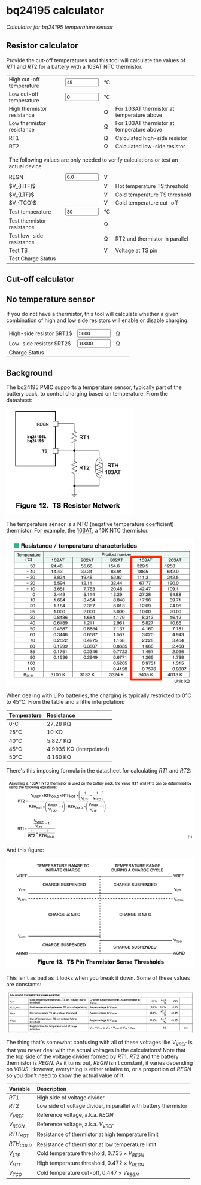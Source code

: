 # bq24195 calculator

*Calculator for bq24195 temperature sensor*


## Resistor calculator

Provide the cut-off temperatures and this tool will calculate the values of $RT1$ and $RT2$
for a battery with a 103AT NTC thermistor.

<table>
    <tbody>
        <tr>
            <td>High cut-off temperature</td>
            <td><input type="text" id="resCalcHigh" size="8" value="45" /></td>
            <td>&deg;C</td>
            <td>&nbsp;</td>
        </tr>
        <tr>
            <td>Low cut-off temperature</td>
            <td><input type="text" id="resCalcLow" size="8" value="0" /></td>
            <td>&deg;C</td>
            <td>&nbsp;</td>
        </tr>
        <tr>
            <td>High thermistor resistance</td>
            <td><span data-key="rthhot"></span></td>
            <td>&ohm;</td>
            <td>For 103AT thermistor at temperature above</td>
        </tr>
        <tr>
            <td>Low thermistor resistance</td>
            <td><span data-key="rthcold"></span></td>
            <td>&ohm;</td>
            <td>For 103AT thermistor at temperature above</td>
        </tr>
        <tr>
            <td>RT1</td>
            <td><span data-key="rt1"></span></td>
            <td>&ohm;</td>
            <td>Calculated high-side resistor</td>
        </tr>
        <tr>
            <td>RT2</td>
            <td><span data-key="rt2"></span></td>
            <td>&ohm;</td>
            <td>Calculated low-side resistor</td>
        </tr>
        <tr>
            <td colspan="4" style="padding-top: 16px; padding-bottom: 8px;">The following values are only needed to verify calculations or test an actual device</td>
        </tr>
        <tr>
            <td>REGN</td>
            <td><input type="text" id="resRegn" size="8" value="6.0" /></td>
            <td>V</td>
            <td>&nbsp;</td>
        </tr>
        <tr>
            <td>$V_{HTF}$</td>
            <td><span data-key="vhtf"></span></td>
            <td>V</td>
            <td>Hot temperature TS threshold</td>
        </tr>
        <tr>
            <td>$V_{LTF}$</td>
            <td><span data-key="vltf"></span></td>
            <td>V</td>
            <td>Cold temperature TS threshold</td>
        </tr>
        <tr>
            <td>$V_{TCO}$</td>
            <td><span data-key="vtco"></span></td>
            <td>V</td>
            <td>Cold temperature cut-off</td>
        </tr>
        <tr>
            <td>Test temperature</td>
            <td><input type="text" id="resTestTemperature" size="8" value="30" /></td>
            <td>&deg;C</td>
            <td>&nbsp;</td>
        </tr>
        <tr>
            <td>Test thermistor resistance</td>
            <td><span data-key="resTestResistance"></span></td>
            <td>&ohm;</td>
            <td>&nbsp;</td>
        </tr>
        <tr>
            <td>Test low-side resistance</td>
            <td><span data-key="resTestLow"></span></td>
            <td>&ohm;</td>
            <td>RT2 and thermistor in parallel</td>
        </tr>
        <tr>
            <td>Test TS</td>
            <td><span data-key="resTestVoltage"></span></td>
            <td>V</td>
            <td>Voltage at TS pin</td>
        </tr>
        <tr>
            <td>Test Charge Status</td>
            <td colspan="3"><span data-key="resTestStatus"></span></td>
        </tr>
    </tbody>
</table>


## Cut-off calculator


## No temperature sensor

If you do not have a thermistor, this tool will calculate whether a given combination of high and 
low side resistors will enable or disable charging.

<table>
    <tbody>
        <tr>
            <td>High-side resistor $RT1$</td>
            <td><input type="text" id="noTempHigh" size="8" value="5600" /></td>
            <td>&ohm;</td>
            <td>&nbsp;</td>
        </tr>
        <tr>
            <td>Low-side resistor $RT2$</td>
            <td><input type="text" id="noTempLow" size="8" value="10000" /></td>
            <td>&ohm;</td>
            <td>&nbsp;</td>
        </tr>
        <tr>
            <td>Charge Status</td>
            <td colspan="3"><span data-key="noTempStatus"></span></td>
        </tr>
    </tbody>
</table>


## Background

The bq24195 PMIC supports a temperature sensor, typically part of the battery pack, to control charging based on temperature. From the datasheet:

![](images/ts-network.png)

The temperature sensor is a NTC (negative temperature coefficient) thermistor. For example, the [103AT](https://www.digikey.com/en/products/detail/semitec-usa-corp/103AT-2/16579059), a 10K NTC thermistor.

![](images/thermistor.png)

When dealing with LiPo batteries, the charging is typically restricted to 0°C to 45°C. From the table and a little interpolation:

| Temperature | Resistance |
| :--- | :--- |
| 0&deg;C | 27.28 K&ohm; |
| 25&deg;C | 10 K&ohm; |
| 40&deg;C | 5.827 K&ohm; |
| 45&deg;C | 4.9935 K&ohm; (interpolated) |
| 50&deg;C | 4.160 K&ohm; |

There's this imposing formula in the datasheet for calculating $RT1$ and $RT2$:

![](images/formula.png)

And this figure:

![](images/fig13.png)

This isn't as bad as it looks when you break it down. Some of these values are constants:

![](images/constants.png)

The thing that's somewhat confusing with all of these voltages like $V_{VREF}$ is that you never deal with the actual voltages in the calculations! Note that the top side of the voltage divider formed by $RT1$, $RT2$ and the battery thermistor is $REGN$. As it turns out, $REGN$ isn't constant, it varies depending on $VBUS$! However, everything is either relative to, or a proportion of $REGN$ so you don't need to know the actual value of it.

| Variable | Description |
| :---  | :--- |
| $RT1$ | High side of voltage divider |
| $RT2$ | Low side of voltage divider, in parallel with battery thermistor |
| $V_{VREF}$ | Reference voltage, a.k.a. $REGN$ |
| $V_{REGN}$ | Reference voltage, a.k.a. $V_{VREF}$ |
| $RTH_{HOT}$ | Resistance of thermistor at high temperature limit |
| $RTH_{COLD}$ | Resistance of thermistor at low temperature limit |
| $V_{LTF}$ | Cold temperature threshold, $0.735 \times V_{REGN}$ |
| $V_{HTF}$ | High temperature threshold, $0.472 \times V_{REGN}$ |
| $V_{TCO}$ | Cold temperature cut-off, $0.447 \times V_{REGN}$ |


